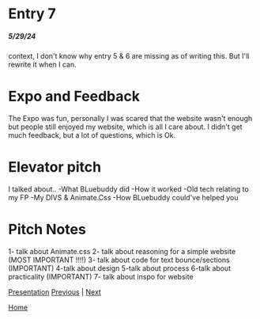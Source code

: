 # Entry 7
##### 5/29/24
context, I don't know why entry 5 & 6 are missing as of writing this. But I'll rewrite it when I can.

# Expo and Feedback
The Expo was fun, personally I was scared that the website wasn't enough but people still enjoyed my website, which is all I care about. I didn't get much feedback, but a lot of questions, which is Ok.

# Elevator pitch
I talked about..
-What BLuebuddy did
-How it worked
-Old tech relating to my FP
-My DIVS & Animate.Css
-How BLuebuddy could've helped you

# Pitch Notes
1- talk about Animate.css
2- talk about reasoning for a simple website (MOST IMPORTANT !!!!)
3- talk about code for text bounce/sections (IMPORTANT)
4-talk about design 
5-talk about process
6-talk about practicality (IMPORTANT)
7- talk about inspo for website 

[Presentation](https://docs.google.com/presentation/d/1IUTzTpRiIERNefs3Co4K2furdJ89GMkRDs_zNDe2bbA/edit)
[Previous](entry06.md) | [Next](entry08.md)

[Home](../README.md)
